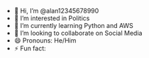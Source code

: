 - 👋 Hi, I’m @alan12345678990
- 👀 I’m interested in Politics
- 🌱 I’m currently learning Python and AWS
- 💞️ I’m looking to collaborate on Social Media
- 😄 Pronouns: He/Him
- ⚡ Fun fact: 

<!---
alan12345678990/alan12345678990 is a ✨ special ✨ repository because its `README.md` (this file) appears on your GitHub profile.
You can click the Preview link to take a look at your changes.
--->
